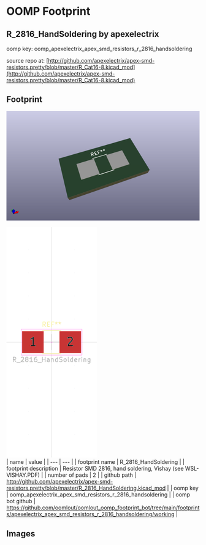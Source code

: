 # OOMP Footprint  
## R_2816_HandSoldering  by apexelectrix  
  
oomp key: oomp_apexelectrix_apex_smd_resistors_r_2816_handsoldering  
  
source repo at: [http://github.com/apexelectrix/apex-smd-resistors.pretty/blob/master/R_Cat16-8.kicad_mod](http://github.com/apexelectrix/apex-smd-resistors.pretty/blob/master/R_Cat16-8.kicad_mod)  
## Footprint  
  
[![working_kicad_pcb_3d.png](working_kicad_pcb_3d_600.png)](working_kicad_pcb_3d.png)  
  
[![working.png](working_600.png)](working.png)  
| name | value | 
| --- | --- | 
| footprint name | R_2816_HandSoldering | 
| footprint description | Resistor SMD 2816, hand soldering, Vishay (see WSL-VISHAY.PDF) | 
| number of pads | 2 | 
| github path | http://github.com/apexelectrix/apex-smd-resistors.pretty/blob/master/R_2816_HandSoldering.kicad_mod | 
| oomp key | oomp_apexelectrix_apex_smd_resistors_r_2816_handsoldering | 
| oomp bot github | https://github.com/oomlout/oomlout_oomp_footprint_bot/tree/main/footprints/apexelectrix_apex_smd_resistors_r_2816_handsoldering/working | 
## Images  
